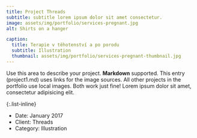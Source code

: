 ```yaml
---
title: Project Threads
subtitle: subtitle lorem ipsum dolor sit amet consectetur.
image: assets/img/portfolio/services-pregnant.jpg
alt: Shirts on a hanger

caption:
  title: Terapie v těhotenství a po porodu
  subtitle: Illustration
  thumbnail: assets/img/portfolio/services-pregnant-thumbnail.jpg
---
```

Use this area to describe your project. **Markdown** supported. This entry (project1.md) uses links for the image sources. All other projects in the portfolio use local images. Both work just fine! Lorem ipsum dolor sit amet, consectetur adipisicing elit. 

{:.list-inline}
- Date: January 2017
- Client: Threads
- Category: Illustration

